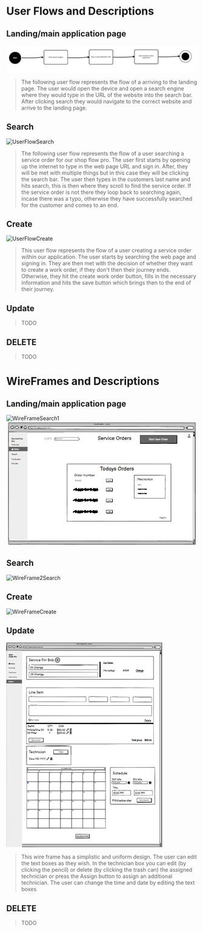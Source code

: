# User Flows and Descriptions

## Landing/main application page
![UserFlowLanding](/UIUX/UIUXImages/landing.png)
> The following user flow represents the flow of a arriving to the landing page. The user would open the device and open a search engine where they would type in the URL of the website into the search bar. After clicking search they would navigate to the correct website and arrive to the landing page.

## Search
![UserFlowSearch](https://github.com/user-attachments/assets/be678810-7546-4be5-af77-ae3f83c6d69a)
> The following user flow represents the flow of a user searching a service order for our shop flow pro. The user first starts by opening up the internet to type in the web page URL and sign in. After, they will be met with multiple things but in this case they will be clicking the search bar. The user then types in the customers last name and hits search, this is then where they scroll to find the service order. If the service order is not there they loop back to searching again, incase there was a typo, otherwise they have successfully searched for the customer and comes to an end.

## Create
![UserFlowCreate](https://github.com/user-attachments/assets/cba3dd90-a03e-469e-af7f-bdd0f38508cd)

> This user flow represents the flow of a user creating a service order within our application. The user starts by searching the web page and signing in. They are then met with the decision of whether they want to create a work order, if they don't then their journey ends. Otherwise, they hit the create work order button, fills in the necessary information and hits the save button which brings then to the end of their journey.

## Update
> TODO

## DELETE
> TODO


# WireFrames and Descriptions

## Landing/main application page
![WireFrameSearch1](https://github.com/user-attachments/assets/b356d412-75e5-4857-9c5b-86a2b697232c)
![WireFrameLanding](/UIUX/UIUXImages/landingwire.png)


## Search

![WireFrame2Search](https://github.com/user-attachments/assets/6ac8b227-7a4f-4ad6-a0f4-b97b72b656b6)



## Create
![WireFrameCreate](https://github.com/user-attachments/assets/95606f6a-1077-4613-aea8-49d994e71662)


## Update
![UpdateWireframe](https://github.com/WSU-kduncan/cs3900-autobody-4/blob/67fc1d432bbfd5b85c8f47e6a7cd53507786a19d/UIUX/UIUXImages/GroupEditWireframe.png)

> This wire frame has a simplistic and uniform design. The user can edit the text boxes as they wish. In the technician box you can edit (by clicking the pencil) or delete (by clicking the trash can) the assigned technician or press the Assign button to assign an additional technician. The user can change the time and date by editing the text boxes

## DELETE
> TODO   
